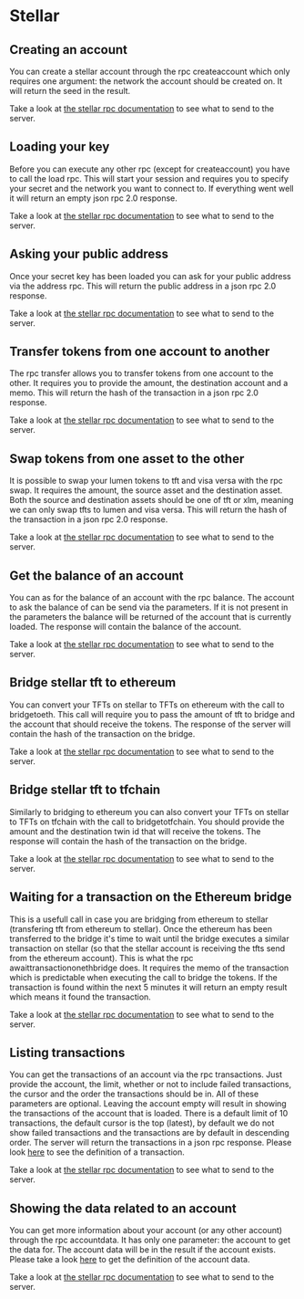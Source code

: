 # Stellar

## Creating an account

You can create a stellar account through the rpc createaccount which only requires one argument: the network the account should be created on. It will return the seed in the result. 

Take a look at [the stellar rpc documentation](../../rpc/stellar.md#creating-an-account) to see what to send to the server.

## Loading your key

Before you can execute any other rpc (except for createaccount) you have to call the load rpc. This will start your session and requires you to specify your secret and the network you want to connect to. If everything went well it will return an empty json rpc 2.0 response. 

Take a look at [the stellar rpc documentation](../../rpc/stellar.md#loading-your-key) to see what to send to the server.

## Asking your public address

Once your secret key has been loaded you can ask for your public address via the address rpc. This will return the public address in a json rpc 2.0 response. 

Take a look at [the stellar rpc documentation](../../rpc/stellar.md#asking-your-public-address) to see what to send to the server.

## Transfer tokens from one account to another

The rpc transfer allows you to transfer tokens from one account to the other. It requires you to provide the amount, the destination account and a memo. This will return the hash of the transaction in a json rpc 2.0 response.

Take a look at [the stellar rpc documentation](../../rpc/stellar.md#transfer-tokens-from-one-account-to-another) to see what to send to the server.

## Swap tokens from one asset to the other

It is possible to swap your lumen tokens to tft and visa versa with the rpc swap. It requires the amount, the source asset and the destination asset. Both the source and destination assets should be one of tft or xlm, meaning we can only swap tfts to lumen and visa versa. This will return the hash of the transaction in a json rpc 2.0 response.

Take a look at [the stellar rpc documentation](../../rpc/stellar.md#swap-tokens-from-one-asset-to-the-other) to see what to send to the server.

## Get the balance of an account

You can as for the balance of an account with the rpc balance. The account to ask the balance of can be send via the parameters. If it is not present in the parameters the balance will be returned of the account that is currently loaded. The response will contain the balance of the account. 

Take a look at [the stellar rpc documentation](../../rpc/stellar.md#get-the-balance-of-an-account) to see what to send to the server.

## Bridge stellar tft to ethereum

You can convert your TFTs on stellar to TFTs on ethereum with the call to bridgetoeth. This call will require you to pass the amount of tft to bridge and the account that should receive the tokens. The response of the server will contain the hash of the transaction on the bridge. 

Take a look at [the stellar rpc documentation](../../rpc/stellar.md#bridge-stellar-tft-to-ethereum) to see what to send to the server.

## Bridge stellar tft to tfchain

Similarly to bridging to ethereum you can also convert your TFTs on stellar to TFTs on tfchain with the call to bridgetotfchain. You should provide the amount and the destination twin id that will receive the tokens. The response will contain the hash of the transaction on the bridge. 

Take a look at [the stellar rpc documentation](../../rpc/stellar.md#bridge-stellar-tft-to-tfchain) to see what to send to the server.

## Waiting for a transaction on the Ethereum bridge

This is a usefull call in case you are bridging from ethereum to stellar (transfering tft from ethereum to stellar). Once the ethereum has been transferred to the bridge it's time to wait until the bridge executes a similar transaction on stellar (so that the stellar account is receiving the tfts send from the ethereum account). This is what the rpc awaittransactiononethbridge does. It requires the memo of the transaction which is predictable when executing the call to bridge the tokens. If the transaction is found within the next 5 minutes it will return an empty result which means it found the transaction. 

Take a look at [the stellar rpc documentation](../../rpc/stellar.md#waiting-for-a-transaction-on-the-ethereum-bridge) to see what to send to the server.

## Listing transactions

You can get the transactions of an account via the rpc transactions. Just provide the account, the limit, whether or not to include failed transactions, the cursor and the order the transactions should be in. All of these parameters are optional. Leaving the account empty will result in showing the transactions of the account that is loaded. There is a default limit of 10 transactions, the default cursor is the top (latest), by default we do not show failed transactions and the transactions are by default in descending order. The server will return the transactions in a json rpc response. Please look [here](https://github.com/stellar/go/blob/01c7aa30745a56d7ffcc75bb8ededd38ba582a58/protocols/horizon/main.go#L484) to see the definition of a transaction.

Take a look at [the stellar rpc documentation](../../rpc/stellar.md#listing-transactions) to see what to send to the server.

## Showing the data related to an account

You can get more information about your account (or any other account) through the rpc accountdata. It has only one parameter: the account to get the data for. The account data will be in the result if the account exists. Please take a look [here](https://github.com/stellar/go/blob/01c7aa30745a56d7ffcc75bb8ededd38ba582a58/protocols/horizon/main.go#L33) to get the definition of the account data. 

Take a look at [the stellar rpc documentation](../../rpc/stellar.md#showing-the-data-related-to-an-account) to see what to send to the server.
